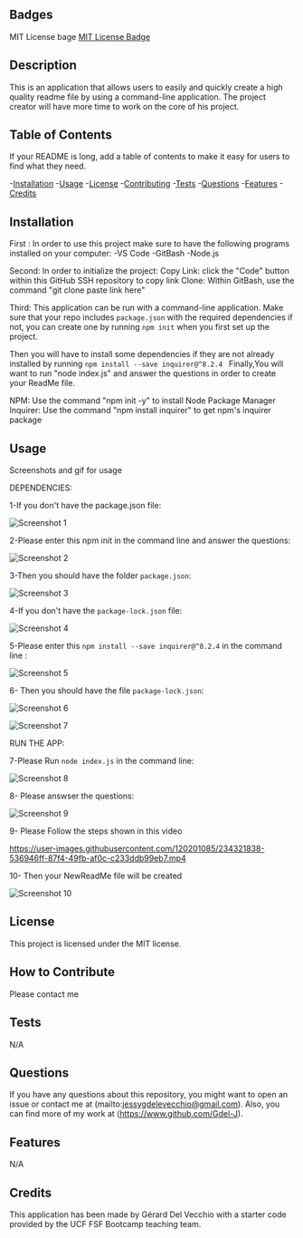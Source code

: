 ## <ReadMe-generator>

## Badges

MIT License bage
[MIT License Badge](https://img.shields.io/static/v1?label=MIT&message=License&color=green)

## Description

This is an application that allows users to easily and quickly create a high quality readme file by using a command-line application. The project creator will have more time to work on the core of his project.



## Table of Contents 

If your README is long, add a table of contents to make it easy for users to find what they need.
 
   -[Installation](#installation)
   -[Usage](#usage)
   -[License](#license)
   -[Contributing](#contributing)
   -[Tests](#tests)
   -[Questions](#questions)
   -[Features](#features)
   -[Credits](#credits)

## Installation


First :
In order to use this project make sure to have the following programs installed on your computer:
-VS Code
-GitBash
-Node.js

Second:
In order to initialize the project:
Copy Link: click the "Code" button within this GitHub SSH repository to copy link
Clone: Within GitBash, use the command "git clone paste link here"

Third: 
This application can be run with a command-line application.
Make sure that your repo includes  `package.json` with the required dependencies if not, you can create one by running `npm init` when you first set up the project. 

Then you will have to install some dependencies if they are not already installed  by running `npm install --save inquirer@^8.2.4 `
Finally,You will want to run "node index.js" and answer the questions in order to create your ReadMe file.



NPM: Use the command "npm init -y" to install Node Package Manager
Inquirer: Use the command "npm install inquirer" to get npm's inquirer package


## Usage

Screenshots  and gif for usage



DEPENDENCIES:

1-If you don't have the package.json file:

![Screenshot 1](https://user-images.githubusercontent.com/120201085/234316384-88773668-e12d-415e-b788-163dc1c22572.png)

2-Please enter this npm init in the command line and answer the questions:

![Screenshot 2](https://user-images.githubusercontent.com/120201085/234316434-26cf607f-7a43-4c69-b419-f1d1539a9712.png)

3-Then you should have the folder `package.json`:

![Screenshot 3](https://user-images.githubusercontent.com/120201085/234316555-fbc727f7-f34e-440c-b1be-66f3e44cafef.png)


4-If you don't have the `package-lock.json` file:

![Screenshot 4](https://user-images.githubusercontent.com/120201085/234316606-1732a370-66c8-4a2e-b3af-ac5a05c5422a.png)

5-Please enter this `npm install --save inquirer@^8.2.4`   in the command line :

![Screenshot 5](https://user-images.githubusercontent.com/120201085/234316609-279c2d0d-13a9-47cd-b486-78d8736280c2.png)


6- Then you should have the file `package-lock.json`:

![Screenshot 6](https://user-images.githubusercontent.com/120201085/234316610-37583961-4bad-4ae5-9c78-734f7064ff13.png)

![Screenshot 7](https://user-images.githubusercontent.com/120201085/234316616-108ea419-a12c-4322-8c48-86c561854d4c.png)

RUN THE APP:

7-Please Run  `node index.js` in the command line:

![Screenshot 8](https://user-images.githubusercontent.com/120201085/234321540-7606fe30-a399-4f9a-b0e1-f5335e4453a9.png)


8- Please answser the questions:

![Screenshot 9](https://user-images.githubusercontent.com/120201085/234316689-f0ba9fa2-25e3-4cae-9e3c-b0a724d293e4.png)

9- Please Follow the steps shown in this video

https://user-images.githubusercontent.com/120201085/234321838-536946ff-87f4-49fb-af0c-c233ddb99eb7.mp4

10- Then your NewReadMe file will be created


![Screenshot 10](https://user-images.githubusercontent.com/120201085/234316691-945f24c9-bbc3-47e3-b768-2ee51f02547d.png)


    
   

## License

This project is licensed under the MIT license.

## How to Contribute

Please contact me

## Tests

N/A

## Questions

If you have any questions about this repository, you might want to open an issue or contact me  at (mailto:jessygdelevecchio@gmail.com). Also, you can find more of my work at (https://www.github.com/Gdel-J).

## Features

N/A


## Credits

This application has been made by Gérard Del Vecchio with a starter code provided by  the UCF FSF Bootcamp teaching team.